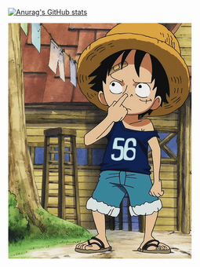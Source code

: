 
[![Anurag's GitHub stats](https://github-readme-stats.vercel.app/api?username=MadTheViking&theme=midnight-purple&show_icons=true)](https://github.com/MadTheViking/github-readme-stats&theme=midnight-purple&show_icons=true)

![it's me](readme.gif)

</div>
